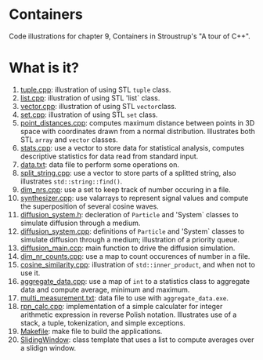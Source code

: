 # Containers
Code illustrations for chapter 9, Containers in Stroustrup's
"A tour of C++".

# What is it?
1. [tuple.cpp](tuple.cpp): illustration of using STL `tuple` class.
1. [list.cpp](list.cpp): illustration of using STL 'list` class.
1. [vector.cpp](vector.cpp): illustration of using STL `vector`class.
1. [set.cpp](set.cpp): illustration of using STL `set` class.
1. [point_distances.cpp](point_distances.cpp): computes maximum distance between
    points in 3D space with coordinates drawn from a normal
    distribution.  Illustrates both STL `array` and `vector`
    classes.
1. [stats.cpp](stats.cpp): use a vector to store data for statistical analysis,
    computes descriptive statistics for data read from standard
    input.
1. [data.txt](data.txt): data file to perform some operations on.
1. [split_string.cpp](split_string.cpp): use a vector to store parts of a splitted
    string, also illustrates `std::string::find()`.
1. [dim_nrs.cpp](dim_nrs.cpp): use a set to keep track of number occuring in
    a file.
1. [synthesizer.cpp](synthesizer.cpp): use valarrays to represent signal values and
    compute the superposition of several cosine waves.
1. [diffusion_system.h](diffusion_system.h): decleration of `Particle` and 'System`
    classes to simulate diffusion through a medium.
1. [diffusion_system.cpp](diffusion_system.cpp): definitions of `Particle` and 'System`
    classes to simulate diffusion through a medium;  illustration
    of a priority queue.
1. [diffusion_main.ccp](diffusion_main.ccp): main function to drive the diffusion
    simulation.
1. [dim_nr_counts.cpp](dim_nr_counts.cpp): use a map to count occurences of number
    in a file.
1. [cosine_similarity.cpp](cosine_similarity.cpp): illustration of `std::inner_product`,
    and when not to use it.
1. [aggregate_data.cpp](aggregate_data.cpp): use a map of `int` to a statistics class to
    aggregate data and compute average, minimum and maximum.
1. [multi_measurement.txt](multi_measurement.txt): data file to use with `aggregate_data.exe`.
1. [rpn_calc.cpp](rpn_calc.cpp): implementation of a simple calculater for integer
    arithmetic expression in reverse Polish notation.  Illustrates use
    of a stack, a tuple, tokenization, and simple exceptions.
1. [Makefile](Makefile): make file to build the applications.
1. [SlidingWindow](SlidingWindow): class template that uses a list to compute averages over a
   slidign window.
